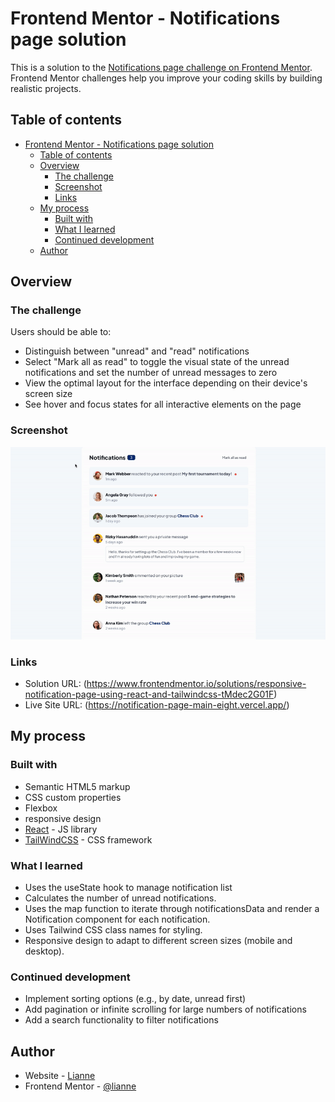 # Frontend Mentor - Notifications page solution

This is a solution to the [Notifications page challenge on Frontend Mentor](https://www.frontendmentor.io/challenges/notifications-page-DqK5QAmKbC). Frontend Mentor challenges help you improve your coding skills by building realistic projects. 

## Table of contents

- [Frontend Mentor - Notifications page solution](#frontend-mentor---notifications-page-solution)
  - [Table of contents](#table-of-contents)
  - [Overview](#overview)
    - [The challenge](#the-challenge)
    - [Screenshot](#screenshot)
    - [Links](#links)
  - [My process](#my-process)
    - [Built with](#built-with)
    - [What I learned](#what-i-learned)
    - [Continued development](#continued-development)
  - [Author](#author)

## Overview

### The challenge

Users should be able to:

- Distinguish between "unread" and "read" notifications
- Select "Mark all as read" to toggle the visual state of the unread notifications and set the number of unread messages to zero
- View the optimal layout for the interface depending on their device's screen size
- See hover and focus states for all interactive elements on the page

### Screenshot

![](/public/ScreenRecording2.gif)

### Links

- Solution URL: (https://www.frontendmentor.io/solutions/responsive-notification-page-using-react-and-tailwindcss-tMdec2G01F)
- Live Site URL: (https://notification-page-main-eight.vercel.app/)

## My process

### Built with

- Semantic HTML5 markup
- CSS custom properties
- Flexbox
- responsive design
- [React](https://reactjs.org/) - JS library
- [TailWindCSS](https://tailwindcss.com/) - CSS framework

### What I learned

- Uses the useState hook to manage notification list
- Calculates the number of unread notifications.
- Uses the map function to iterate through notificationsData and render a Notification component for each notification.
- Uses Tailwind CSS class names for styling.
- Responsive design to adapt to different screen sizes (mobile and desktop).

### Continued development

- Implement sorting options (e.g., by date, unread first)
- Add pagination or infinite scrolling for large numbers of notifications
- Add a search functionality to filter notifications

## Author

- Website - [Lianne](https://my-profilo-beta.vercel.app/)
- Frontend Mentor - [@lianne](https://www.frontendmentor.io/profile/erath-rise)

